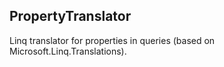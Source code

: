 ## PropertyTranslator

Linq translator for properties in queries (based on Microsoft.Linq.Translations). 